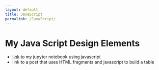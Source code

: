 ```yaml
---
layout: default 
title: JavaScript
permalink: /JavaScript/
---
```


# My Java Script Design Elements

<html>
<ul>
    <li><a href="https://e-shen2022.github.io/emma_blog/techtalk/javascript">link</a> to my jupyter notebook using javascript</li>
    <li>link to a post that uses HTML fragments and javascript to build a table</li>
</ul>
</html>